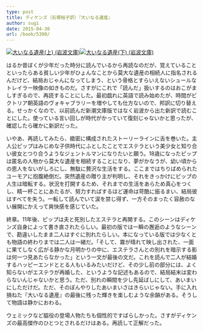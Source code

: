 ```yaml
---
type: post
title: ディケンズ（石塚裕子訳）『大いなる遺産』
author: sugi
date: 2015-04-30
url: /book/5390/
---
```

<a href="http://www.amazon.co.jp/exec/obidos/ASIN/4003725077/chezsugi-22/ref=nosim/" onclick="_gaq.push(['_trackEvent', 'outbound-article', 'http://www.amazon.co.jp/exec/obidos/ASIN/4003725077/chezsugi-22/ref=nosim/', '']);" name="amazletlink" target="_blank"><img src="http://i0.wp.com/ecx.images-amazon.com/images/I/51hnzMTdq6L._SL160_.jpg?w=660" alt="大いなる遺産(上) (岩波文庫)" class="alignleft"  data-recalc-dims="1" /></a><a href="http://www.amazon.co.jp/exec/obidos/ASIN/4003725085/chezsugi-22/ref=nosim/" onclick="_gaq.push(['_trackEvent', 'outbound-article', 'http://www.amazon.co.jp/exec/obidos/ASIN/4003725085/chezsugi-22/ref=nosim/', '']);" name="amazletlink" target="_blank"><img src="http://i1.wp.com/ecx.images-amazon.com/images/I/51NgnnWXfXL._SL160_.jpg?w=660" alt="大いなる遺産(下) (岩波文庫)" class="alignleft"  data-recalc-dims="1" /></a>

はるか昔ぼくが少年だった時分に読んでいるから再読なのだが、覚えていることといったらある貧しい少年がひょんなことから莫大な遺産の相続人に指名されるんだけど、結局おじゃんになってしまう、という骨格とすらいえないシュールなトレイラー映像の如きものだ。さすがにこれで「読んだ」扱いするのはおこがましすぎるので、再読することにした。最初戯れに英語で読み始めたが、時間がビクトリア朝英語のヴォキャブラリーを増やしても仕方ないので、邦訳に切り替える。せっかくなので、以前読んだ新潮文庫版ではなく岩波から出た新訳で読むことにした。使っている言い回しが時代がかっていて復刻じゃないかと思ったが、確認したら確かに新訳だった。

いやあ、再読してみたら、緻密に構成されたストーリーラインに舌を巻いた。主人公ピップはみじめな子供時代にふとしたことでエステラという美少女と知り合い彼女とつり合うようなジェントルマンになりたいと願う。18歳になったピップは匿名の人物から莫大な遺産を相続することになり、夢がかなうが、幼い頃からの恩人をないがしろにし、無駄に贅沢な生活をする。ここまではちりばめられたユーモアに抱腹絶倒だ。突然遺産の贈り主が判明し、それをきっかけにピップの人生は暗転する。状況を打開するため、それまでの生活をあらため真心をつくし、精一杯ことにあたるが、努力すればするほど運命は苛酷に振るまい、結局彼はすべてを失う。一転して読んでいて涙を禁じ得ず、一方そのまったく容赦のない展開にかえって爽快感を感じていた。

終章。11年後、ピップは夫と死別したエステラと再開する。このシーンはディケンズ自身によって書き直されたらしい。最初の版では一瞬の邂逅のようなシーンで、勘違いしたまま二人はすぐに別れたらしい。本になっている版では少なくとも物語の終わりまでは二人は一緒だ。「そして、霧が晴れて映し出された、一面に果てしなく広がる静かな月明かりの中に、エステラさんとの別れを暗示する影は何一つ見あたらなかった」という一文が最後の文だ。これを読んで二人が結婚するハッピーエンドととる人もいるみたいだけど、その少し前の部分には、よく知らないがエステラが再婚した、というような記述もあるので、結局結末は変わらないんじゃないかと思う。ただ、別れの瞬間を少し先延ばしにして、あいまいにしただけだ。ただ、そのぼんやりしたあいまいさはきらいじゃない。手に入れ損ねた『大いなる遺産』の最後に残った輝きを楽しむような余韻がある。そうして物語は静かにおわる。

ウェミックなど脇役の登場人物たちも個性的ですばらしかった。さすがディケンズの最高傑作のひとつとされるだけはある。再読して正解だった。
